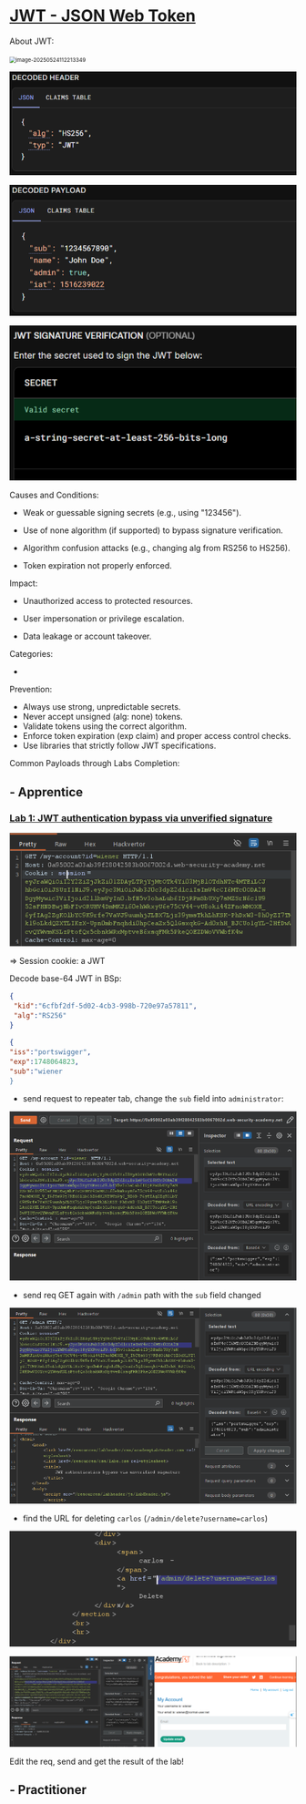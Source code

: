 # [JWT - JSON Web Token](https://portswigger.net/web-security/jwt)

About JWT:

<img src="C:\Users\n33r9\AppData\Roaming\Typora\typora-user-images\image-20250524112213349.png" alt="image-20250524112213349" style="zoom:67%;" />

![image-20250524112240677](./image/image-20250524112240677.png)

![image-20250524112300295](./image/image-20250524112300295.png)

![image-20250524112319269](./image/image-20250524112319269.png)

Causes and Conditions: 

- Weak or guessable signing secrets (e.g., using "123456").
- Use of none algorithm (if supported) to bypass signature verification.

- Algorithm confusion attacks (e.g., changing alg from RS256 to HS256).

- Token expiration not properly enforced.


Impact: 

- Unauthorized access to protected resources.

- User impersonation or privilege escalation.

- Data leakage or account takeover.


Categories: 

- 

Prevention:  

- Always use strong, unpredictable secrets.
- Never accept unsigned (alg: none) tokens.
- Validate tokens using the correct algorithm.
- Enforce token expiration (exp claim) and proper access control checks.
- Use libraries that strictly follow JWT specifications.

Common Payloads through Labs Completion:

## - Apprentice

### [Lab 1: JWT authentication bypass via unverified signature](https://portswigger.net/web-security/jwt/lab-jwt-authentication-bypass-via-unverified-signature)

![image-20250524113525897](./image/image-20250524113525897.png)

=> Session cookie: a JWT

Decode base-64 JWT in BSp:

```json
{
 "kid":"6cfbf2df-5d02-4cb3-998b-720e97a57811",
 "alg":"RS256"
}
```

```json
{
"iss":"portswigger",
"exp":1748064823,
"sub":"wiener
}
```

- send request to repeater tab, change the `sub` field into `administrator`:

![image-20250524114702325](./image/image-20250524114702325.png)

- send req GET again with `/admin` path with the `sub` field changed

![image-20250524115126834](./image/image-20250524115126834.png)

- find the URL for deleting `carlos` (`/admin/delete?username=carlos`)

![image-20250524115334555](./image/image-20250524115334555.png)

![image-20250524115637779](./image/image-20250524115637779.png)

Edit the req, send and get the result of the lab!

## - Practitioner


